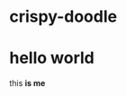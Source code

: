 # crispy-doodle 
<html>
<head>
  <link herf="style.css">
</head>
<body>
  <h1>hello world</h1>
  <p>this <strong>is me</strong></p>
</body>
</html>
